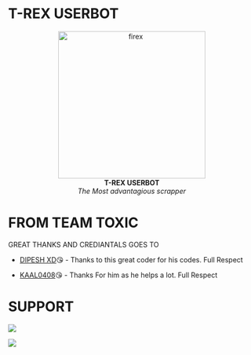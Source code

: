  # T-REX USERBOT
<p align="center">  
   <a href="https://github.com/JPX62/T-REX-scrapper">
      <img src="https://telegra.ph/file/4fd8dcd5319be4e025022.jpg" alt="firex", height="300px",width="300px">
</a>
   <br>
   <b>T-REX USERBOT</b><br>
   <i>The Most advantagious scrapper</i>
</p>

# FROM TEAM TOXIC

GREAT THANKS AND CREDIANTALS GOES TO
- [DIPESH XD](https://github.com/DipeshxD/DipeshxD)😘 -
Thanks to this great coder for his codes. Full Respect

- [KAAL0408](https://github.com/kaal0408/kaal0408)😘 -
Thanks For him as he helps a lot. Full Respect


# SUPPORT 

<a href="https://telegram.me/TEAM_TOXIC_1" target="_blank"><img src="https://img.shields.io/badge/Join-Channel-yellow.svg?style=for-the-badge&logo=Telegram"></a>

<a href="https://telegram.me/TEAM_TOXIC_01" target="_blank"><img src="https://img.shields.io/badge/Join-Support%20Group-red.svg?style=for-the-badge&logo=Telegram"></a>
